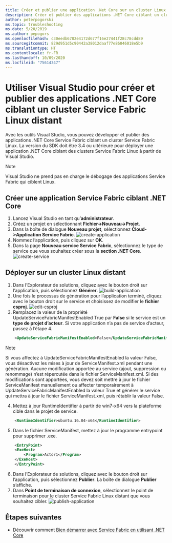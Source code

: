 ```yaml
---
title: Créer et publier une application .Net Core sur un cluster Linux distant
description: Créer et publier des applications .NET Core ciblant un cluster Linux distant à partir de Visual Studio
author: peterpogorski
ms.topic: troubleshooting
ms.date: 5/20/2019
ms.author: pepogors
ms.openlocfilehash: c30eedb6782e4172d677f16e27441f28c78cdd89
ms.sourcegitcommit: 829d951d5c90442a38012daaf77e86046018e5b9
ms.translationtype: HT
ms.contentlocale: fr-FR
ms.lasthandoff: 10/09/2020
ms.locfileid: "75614347"
---
```

# <a name="use-visual-studio-to-create-and-publish-net-core-applications-targeting-a-remote-linux-service-fabric-cluster"></a>Utiliser Visual Studio pour créer et publier des applications .NET Core ciblant un cluster Service Fabric Linux distant
Avec les outils Visual Studio, vous pouvez développer et publier des applications .NET Core Service Fabric ciblant un cluster Service Fabric Linux. La version du SDK doit être 3.4 ou ultérieure pour déployer une application .NET Core ciblant des clusters Service Fabric Linux à partir de Visual Studio.

> [!Note]
> Visual Studio ne prend pas en charge le débogage des applications Service Fabric qui ciblent Linux.
>

## <a name="create-a-service-fabric-application-targeting-net-core"></a>Créer une application Service Fabric ciblant .NET Core
1. Lancez Visual Studio en tant qu’**administrateur**.
2. Créez un projet en sélectionnant **Fichier->Nouveau->Projet**.
3. Dans la boîte de dialogue **Nouveau projet**, sélectionnez **Cloud->Application Service Fabric**.
![create-application]
4. Nommez l’application, puis cliquez sur **OK**.
5. Dans la page **Nouveau service Service Fabric**, sélectionnez le type de service que vous souhaitez créer sous la **section .NET Core**.
![create-service]

## <a name="deploy-to-a-remote-linux-cluster"></a>Déployer sur un cluster Linux distant
1. Dans l’Explorateur de solutions, cliquez avec le bouton droit sur l’application, puis sélectionnez **Générer**.
![build-application]
2. Une fois le processus de génération pour l’application terminé, cliquez avec le bouton droit sur le service et choisissez de modifier le **fichier csproj**.
![edit-csproj]
3. Remplacez la valeur de la propriété UpdateServiceFabricManifestEnabled True par **False** si le service est un **type de projet d’acteur**. Si votre application n’a pas de service d’acteur, passez à l’étape 4.
```xml
    <UpdateServiceFabricManifestEnabled>False</UpdateServiceFabricManifestEnabled>
```
> [!Note]
> Si vous affectez à UpdateServiceFabricManifestEnabled la valeur False, vous désactivez les mises à jour de ServiceManifest.xml pendant une génération. Aucune modification apportée au service (ajout, suppression ou renommage) n’est répercutée dans le fichier ServiceManifest.xml. Si des modifications sont apportées, vous devez soit mettre à jour le fichier ServiceManifest manuellement ou affecter temporairement à UpdateServiceFabricManifestEnabled la valeur True et générer le service qui mettra à jour le fichier ServiceManifest.xml, puis rétablir la valeur False.
>

4. Mettez à jour RuntimeIdentifier à partir de win7-x64 vers la plateforme cible dans le projet de service.
```xml
    <RuntimeIdentifier>ubuntu.16.04-x64</RuntimeIdentifier>
```
5. Dans le fichier ServiceManifest, mettez à jour le programme entrypoint pour supprimer .exe. 
```xml
    <EntryPoint> 
    <ExeHost> 
        <Program>Actor1</Program> 
    </ExeHost> 
    </EntryPoint>
```
6. Dans l’Explorateur de solutions, cliquez avec le bouton droit sur l’application, puis sélectionnez **Publier**. La boîte de dialogue **Publier** s’affiche.
7. Dans **Point de terminaison de connexion**, sélectionnez le point de terminaison pour le cluster Service Fabric Linux distant que vous souhaitez cibler.
![publish-application]

<!--Image references-->
[create-application]:./media/service-fabric-how-to-vs-remote-linux-cluster/create-application-remote-linux.png
[create-service]:./media/service-fabric-how-to-vs-remote-linux-cluster/create-service-remote-linux.png
[build-application]:./media/service-fabric-how-to-vs-remote-linux-cluster/build-application-remote-linux.png
[edit-csproj]:./media/service-fabric-how-to-vs-remote-linux-cluster/edit-csproj-remote-linux.png
[publish-application]:./media/service-fabric-how-to-vs-remote-linux-cluster/publish-remote-linux.png

## <a name="next-steps"></a>Étapes suivantes
* Découvrir comment [Bien démarrer avec Service Fabric en utilisant .NET Core](https://azure.microsoft.com/resources/samples/service-fabric-dotnet-core-getting-started/)
